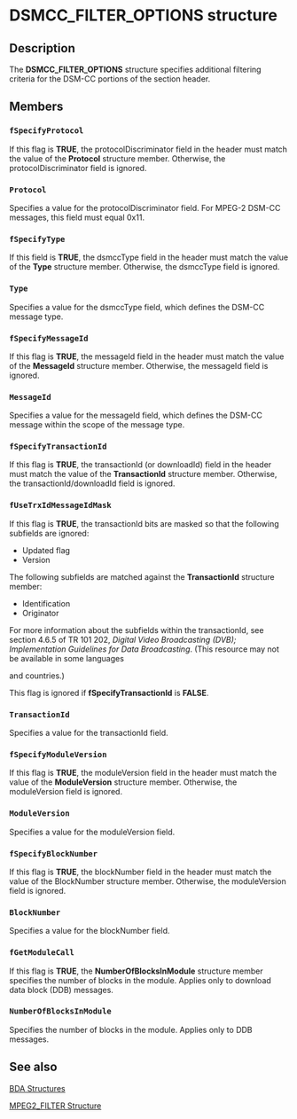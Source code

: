 # DSMCC_FILTER_OPTIONS structure

## Description

The **DSMCC_FILTER_OPTIONS** structure specifies additional filtering criteria for the DSM-CC portions of the section header.

## Members

### `fSpecifyProtocol`

If this flag is **TRUE**, the protocolDiscriminator field in the header must match the value of the **Protocol** structure member. Otherwise, the protocolDiscriminator field is ignored.

### `Protocol`

Specifies a value for the protocolDiscriminator field. For MPEG-2 DSM-CC messages, this field must equal 0x11.

### `fSpecifyType`

If this field is **TRUE**, the dsmccType field in the header must match the value of the **Type** structure member. Otherwise, the dsmccType field is ignored.

### `Type`

Specifies a value for the dsmccType field, which defines the DSM-CC message type.

### `fSpecifyMessageId`

If this flag is **TRUE**, the messageId field in the header must match the value of the **MessageId** structure member. Otherwise, the messageId field is ignored.

### `MessageId`

Specifies a value for the messageId field, which defines the DSM-CC message within the scope of the message type.

### `fSpecifyTransactionId`

If this flag is **TRUE**, the transactionId (or downloadId) field in the header must match the value of the **TransactionId** structure member. Otherwise, the transactionId/downloadId field is ignored.

### `fUseTrxIdMessageIdMask`

If this flag is **TRUE**, the transactionId bits are masked so that the following subfields are ignored:

* Updated flag
* Version

The following subfields are matched against the **TransactionId** structure member:

* Identification
* Originator

For more information about the subfields within the transactionId, see section 4.6.5 of TR 101 202, *Digital Video Broadcasting (DVB); Implementation Guidelines for Data Broadcasting*. (This resource may not be available in some languages

and countries.)

This flag is ignored if **fSpecifyTransactionId** is **FALSE**.

### `TransactionId`

Specifies a value for the transactionId field.

### `fSpecifyModuleVersion`

If this flag is **TRUE**, the moduleVersion field in the header must match the value of the **ModuleVersion** structure member. Otherwise, the moduleVersion field is ignored.

### `ModuleVersion`

Specifies a value for the moduleVersion field.

### `fSpecifyBlockNumber`

If this flag is **TRUE**, the blockNumber field in the header must match the value of the BlockNumber structure member. Otherwise, the moduleVersion field is ignored.

### `BlockNumber`

Specifies a value for the blockNumber field.

### `fGetModuleCall`

If this flag is **TRUE**, the **NumberOfBlocksInModule** structure member specifies the number of blocks in the module. Applies only to download data block (DDB) messages.

### `NumberOfBlocksInModule`

Specifies the number of blocks in the module. Applies only to DDB messages.

## See also

[BDA Structures](https://learn.microsoft.com/previous-versions/windows/desktop/mstv/bda-structures)

[MPEG2_FILTER Structure](https://learn.microsoft.com/previous-versions/windows/desktop/api/mpeg2structs/ns-mpeg2structs-mpeg2_filter)